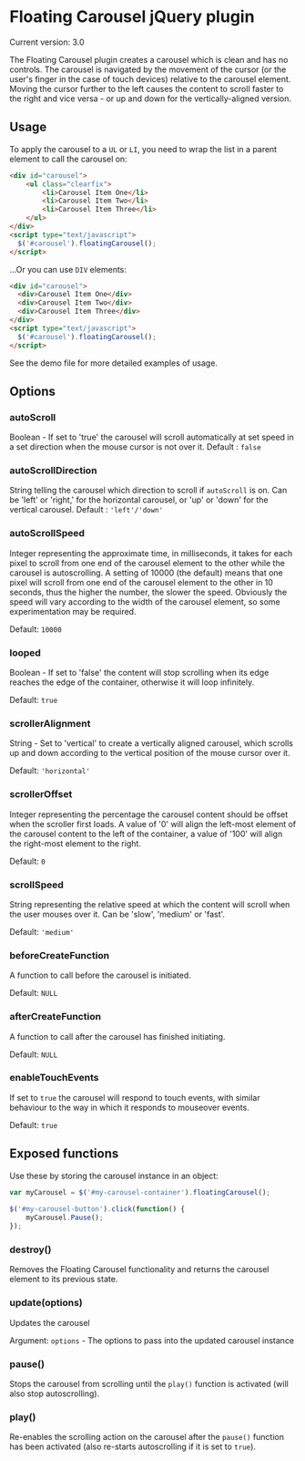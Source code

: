 # Floating Carousel jQuery plugin

Current version: 3.0

The Floating Carousel plugin creates a carousel which is clean and has no controls. The carousel is navigated by the movement of the cursor (or the user's finger in the case of touch devices) relative to the carousel element. Moving the cursor further to the left causes the content to scroll faster to the right and vice versa - or up and down for the vertically-aligned version.

## Usage

To apply the carousel to a `UL` or `LI`, you need to wrap the list in a parent element to call the carousel on:

```html
<div id="carousel">
	<ul class="clearfix">
		<li>Carousel Item One</li>
		<li>Carousel Item Two</li>
		<li>Carousel Item Three</li>
	</ul>
</div>
<script type="text/javascript">
  $('#carousel').floatingCarousel();
</script>
```
...Or you can use `DIV` elements:

```html
<div id="carousel">
  <div>Carousel Item One</div>
  <div>Carousel Item Two</div>
  <div>Carousel Item Three</div>
</div>
<script type="text/javascript">
  $('#carousel').floatingCarousel();
</script>
```
See the demo file for more detailed examples of usage.

## Options

### autoScroll
Boolean - If set to 'true' the carousel will scroll automatically at set speed in a set direction when the mouse cursor is not over it.
Default : `false`

### autoScrollDirection
String telling the carousel which direction to scroll if `autoScroll` is on. Can be 'left' or 'right,' for the horizontal carousel, or 'up' or 'down' for the vertical carousel.
Default : `'left'/'down'`

### autoScrollSpeed
Integer representing the approximate time, in milliseconds, it takes for each pixel to scroll from one end of the carousel element to the other while the carousel is autoscrolling. A setting of 10000 (the default) means that one pixel will scroll from one end of the carousel element to the other in 10 seconds, thus the higher the number, the slower the speed. Obviously the speed will vary according to the width of the carousel element, so some experimentation may be required.

Default: `10000`

### looped
Boolean - If set to 'false' the content will stop scrolling when its edge reaches the edge of the container, otherwise it will loop infinitely.

Default: `true`

### scrollerAlignment
String - Set to 'vertical' to create a vertically aligned carousel, which scrolls up and down according to the vertical position of the mouse cursor over it.

Default: `'horizontal'`

### scrollerOffset
Integer representing the percentage the carousel content should be offset when the scroller first loads. A value of '0' will align the left-most element of the carousel content to the left of the container, a value of '100' will align the right-most element to the right.

Default: `0`

### scrollSpeed
String representing the relative speed at which the content will scroll when the user mouses over it. Can be 'slow', 'medium' or 'fast'.

Default: `'medium'`

### beforeCreateFunction
A function to call before the carousel is initiated.

Default: `NULL`

### afterCreateFunction
A function to call after the carousel has finished initiating.

Default: `NULL`

### enableTouchEvents
If set to `true` the carousel will respond to touch events, with similar behaviour to the way in which it responds to mouseover events.

Default: `true`

## Exposed functions

Use these by storing the carousel instance in an object:

```js
var myCarousel = $('#my-carousel-container').floatingCarousel();
		
$('#my-carousel-button').click(function() {
	myCarousel.Pause();
});
```

### destroy()
Removes the Floating Carousel functionality and returns the carousel element to its previous state.

### update(options)
Updates the carousel

Argument: `options` - The options to pass into the updated carousel instance

### pause()
Stops the carousel from scrolling until the `play()` function is activated (will also stop autoscrolling).

### play()
Re-enables the scrolling action on the carousel after the `pause()` function has been activated (also re-starts autoscrolling if it is set to `true`).
